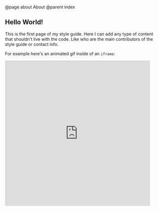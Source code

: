 @page about About
@parent index

## Hello World!
This is the first page of my style guide. Here I can add any type of content that shouldn’t live with the code. Like who are the main contributors of the style guide or contact info.

For example here's an animated gif inside of an `iframe`:

<iframe src="https://giphy.com/embed/3o7TKMt1VVNkHV2PaE" width="480" height="480" frameBorder="0" class="giphy-embed" allowFullScreen></iframe>
